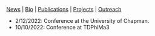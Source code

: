 [News](./news.html) | [Bio](./bio.html) | [Publications](./publications.html) | [Projects](./publications.html) | [Outreach](./publications.html)

- 2/12/2022: Conference at the University of Chapman.
- 10/10/2022: Conference at TDPhiMa3
